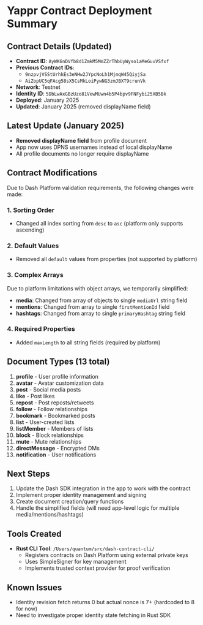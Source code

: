 # Yappr Contract Deployment Summary

## Contract Details (Updated)
- **Contract ID**: `AyWK6nDVfb8d1ZmkM5MmZZrThbUyWyso1aMeGuuVSfxf`
- **Previous Contract IDs**: 
  - `9nzpvjVSStUrhkEs3eNHw2JYpcNoLh1MjmqW45QiyjSa`
  - `AiZopUC5qFAcg58sX5CsMkLoiPywNG3zmJBXT9crunVk`
- **Network**: Testnet
- **Identity ID**: `5DbLwAxGBzUzo81VewMUwn4b5P4bpv9FNFybi25XB5Bk`
- **Deployed**: January 2025
- **Updated**: January 2025 (removed displayName field)

## Latest Update (January 2025)
- **Removed displayName field** from profile document
- App now uses DPNS usernames instead of local displayName
- All profile documents no longer require displayName

## Contract Modifications
Due to Dash Platform validation requirements, the following changes were made:

### 1. Sorting Order
- Changed all index sorting from `desc` to `asc` (platform only supports ascending)

### 2. Default Values
- Removed all `default` values from properties (not supported by platform)

### 3. Complex Arrays
Due to platform limitations with object arrays, we temporarily simplified:
- **media**: Changed from array of objects to single `mediaUrl` string field
- **mentions**: Changed from array to single `firstMentionId` field  
- **hashtags**: Changed from array to single `primaryHashtag` string field

### 4. Required Properties
- Added `maxLength` to all string fields (required by platform)

## Document Types (13 total)
1. **profile** - User profile information
2. **avatar** - Avatar customization data
3. **post** - Social media posts
4. **like** - Post likes
5. **repost** - Post reposts/retweets
6. **follow** - Follow relationships
7. **bookmark** - Bookmarked posts
8. **list** - User-created lists
9. **listMember** - Members of lists
10. **block** - Block relationships
11. **mute** - Mute relationships
12. **directMessage** - Encrypted DMs
13. **notification** - User notifications

## Next Steps
1. Update the Dash SDK integration in the app to work with the contract
2. Implement proper identity management and signing
3. Create document creation/query functions
4. Handle the simplified fields (will need app-level logic for multiple media/mentions/hashtags)

## Tools Created
- **Rust CLI Tool**: `/Users/quantum/src/dash-contract-cli/`
  - Registers contracts on Dash Platform using external private keys
  - Uses SimpleSigner for key management
  - Implements trusted context provider for proof verification

## Known Issues
- Identity revision fetch returns 0 but actual nonce is 7+ (hardcoded to 8 for now)
- Need to investigate proper identity state fetching in Rust SDK